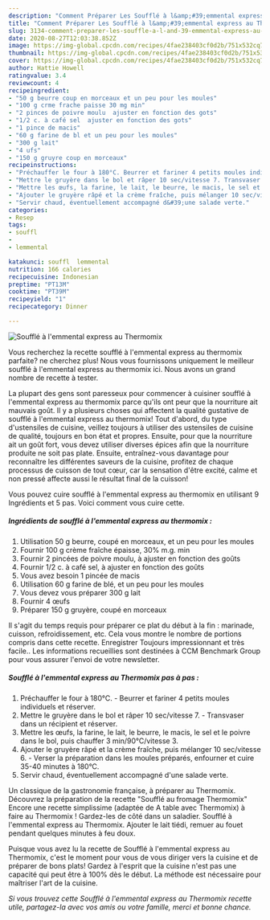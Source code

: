 ```yaml
---
description: "Comment Préparer Les Soufflé à l&amp;#39;emmental express au Thermomix"
title: "Comment Préparer Les Soufflé à l&amp;#39;emmental express au Thermomix"
slug: 3134-comment-preparer-les-souffle-a-l-and-39-emmental-express-au-thermomix
date: 2020-08-27T12:03:38.852Z
image: https://img-global.cpcdn.com/recipes/4fae238403cf0d2b/751x532cq70/souffle-a-lemmental-express-au-thermomix-photo-principale-de-la-recette.jpg
thumbnail: https://img-global.cpcdn.com/recipes/4fae238403cf0d2b/751x532cq70/souffle-a-lemmental-express-au-thermomix-photo-principale-de-la-recette.jpg
cover: https://img-global.cpcdn.com/recipes/4fae238403cf0d2b/751x532cq70/souffle-a-lemmental-express-au-thermomix-photo-principale-de-la-recette.jpg
author: Hattie Howell
ratingvalue: 3.4
reviewcount: 4
recipeingredient:
- "50 g beurre coup en morceaux et un peu pour les moules"
- "100 g crme frache paisse 30 mg min"
- "2 pinces de poivre moulu  ajuster en fonction des gots"
- "1/2 c. à café sel  ajuster en fonction des gots"
- "1 pince de macis"
- "60 g farine de bl et un peu pour les moules"
- "300 g lait"
- "4 ufs"
- "150 g gruyre coup en morceaux"
recipeinstructions:
- "Préchauffer le four à 180°C. Beurrer et fariner 4 petits moules individuels et réserver."
- "Mettre le gruyère dans le bol et râper 10 sec/vitesse 7. Transvaser dans un récipient et réserver."
- "Mettre les œufs, la farine, le lait, le beurre, le macis, le sel et le poivre dans le bol, puis chauffer 3 min/90°C/vitesse 3."
- "Ajouter le gruyère râpé et la crème fraîche, puis mélanger 10 sec/vitesse 6. Verser la préparation dans les moules préparés, enfourner et cuire 35-40 minutes à 180°C."
- "Servir chaud, éventuellement accompagné d&#39;une salade verte."
categories:
- Resep
tags:
- souffl
- 
- lemmental

katakunci: souffl  lemmental 
nutrition: 166 calories
recipecuisine: Indonesian
preptime: "PT13M"
cooktime: "PT39M"
recipeyield: "1"
recipecategory: Dinner

---
```



![Soufflé à l&#39;emmental express au Thermomix](https://img-global.cpcdn.com/recipes/4fae238403cf0d2b/751x532cq70/souffle-a-lemmental-express-au-thermomix-photo-principale-de-la-recette.jpg)

Vous recherchez la recette soufflé à l&#39;emmental express au thermomix parfaite? ne cherchez plus! Nous vous fournissons uniquement le meilleur soufflé à l&#39;emmental express au thermomix ici. Nous avons un grand nombre de recette à tester.

La plupart des gens sont paresseux pour commencer à cuisiner soufflé à l&#39;emmental express au thermomix parce qu'ils ont peur que la nourriture ait mauvais goût. Il y a plusieurs choses qui affectent la qualité gustative de soufflé à l&#39;emmental express au thermomix! Tout d'abord, du type d'ustensiles de cuisine, veillez toujours à utiliser des ustensiles de cuisine de qualité, toujours en bon état et propres. Ensuite, pour que la nourriture ait un goût fort, vous devez utiliser diverses épices afin que la nourriture produite ne soit pas plate. Ensuite, entraînez-vous davantage pour reconnaître les différentes saveurs de la cuisine, profitez de chaque processus de cuisson de tout cœur, car la sensation d'être excité, calme et non pressé affecte aussi le résultat final de la cuisson!

<!--inarticleads1-->

Vous pouvez cuire soufflé à l&#39;emmental express au thermomix en utilisant 9 Ingrédients et 5 pas. Voici comment vous cuire cette.

##### Ingrédients de soufflé à l&#39;emmental express au thermomix :

1. Utilisation 50 g beurre, coupé en morceaux, et un peu pour les moules
1. Fournir 100 g crème fraîche épaisse, 30% m.g. min
1. Fournir 2 pincées de poivre moulu, à ajuster en fonction des goûts
1. Fournir 1/2 c. à café sel, à ajuster en fonction des goûts
1. Vous avez besoin 1 pincée de macis
1. Utilisation 60 g farine de blé, et un peu pour les moules
1. Vous devez vous préparer 300 g lait
1. Fournir 4 œufs
1. Préparer 150 g gruyère, coupé en morceaux


Il s&#39;agit du temps requis pour préparer ce plat du début à la fin : marinade, cuisson, refroidissement, etc. Cela vous montre le nombre de portions compris dans cette recette. Enregistrer Toujours impressionnant et très facile.. Les informations recueillies sont destinées à CCM Benchmark Group pour vous assurer l&#39;envoi de votre newsletter. 

<!--inarticleads2-->

##### Soufflé à l&#39;emmental express au Thermomix pas à pas :

1. Préchauffer le four à 180°C. - Beurrer et fariner 4 petits moules individuels et réserver.
1. Mettre le gruyère dans le bol et râper 10 sec/vitesse 7. - Transvaser dans un récipient et réserver.
1. Mettre les œufs, la farine, le lait, le beurre, le macis, le sel et le poivre dans le bol, puis chauffer 3 min/90°C/vitesse 3.
1. Ajouter le gruyère râpé et la crème fraîche, puis mélanger 10 sec/vitesse 6. - Verser la préparation dans les moules préparés, enfourner et cuire 35-40 minutes à 180°C.
1. Servir chaud, éventuellement accompagné d&#39;une salade verte.


Un classique de la gastronomie française, à préparer au Thermomix. Découvrez la préparation de la recette &#34;Soufflé au fromage Thermomix&#34; Encore une recette simplissime (adaptée de A table avec Thermomix) à faire au Thermomix ! Gardez-les de côté dans un saladier. Soufflé à l&#39;emmental express au Thermomix. Ajouter le lait tiédi, remuer au fouet pendant quelques minutes à feu doux. 

<!--inarticleads1-->

<p>
Puisque vous avez lu la recette de Soufflé à l&#39;emmental express au Thermomix, c'est le moment pour vous de vous diriger vers la cuisine et de préparer de bons plats! Gardez à l'esprit que la cuisine n'est pas une capacité qui peut être à 100% dès le début. La méthode est nécessaire pour maîtriser l'art de la cuisine.
</p>

<p>
<i>Si vous trouvez cette Soufflé à l&#39;emmental express au Thermomix recette utile, partagez-la avec vos amis ou votre famille, merci et bonne chance.</i>
</p>
